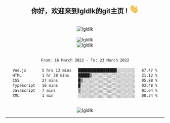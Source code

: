 <div align="center">
<h2> 你好，欢迎来到lgldlk的git主页 ! <img src="https://github.com/lgldlk/lgldlk/blob/main/gifs/Hi.gif" width="30px"></h2>
</div>

<div align="center">
 </br>
 <img src="http://aiitapp.cn:8091/?color=rgba(37,144,118,1)&shadowColor=rgba(12,16,20,1)&fontSize=120&&shadowOffsetX=9&shadowOffsetY=11" height="26px" alt="lgldlk" />
 </br>

   </br>
 <img src="https://github-readme-stats.vercel.app/api?username=lgldlk&show_icons=true&theme=gotham&locale=cn" alt="lgldlk" />
 

</br>

<img  src="http://github-readme-stats.vercel.app/api/top-langs/?username=lgldlk&show_icons=true&theme=gotham&locale=cn&layout=compact" alt="lgldlk"/>  
</br>
</br>

<!--START_SECTION:waka-->

```text
From: 16 March 2022 - To: 23 March 2022

Vue.js       5 hrs 13 mins   █████████████████░░░░░░░░   67.47 %
HTML         1 hr 38 mins    █████▒░░░░░░░░░░░░░░░░░░░   21.12 %
CSS          27 mins         █▒░░░░░░░░░░░░░░░░░░░░░░░   05.88 %
TypeScript   16 mins         █░░░░░░░░░░░░░░░░░░░░░░░░   03.48 %
JavaScript   7 mins          ▒░░░░░░░░░░░░░░░░░░░░░░░░   01.64 %
XML          1 min           ░░░░░░░░░░░░░░░░░░░░░░░░░   00.34 %
```

<!--END_SECTION:waka-->

 </br>
  <img src="https://visitor-badge.glitch.me/badge?page_id=lgldlk" alt="lgldlk" />

---

 

